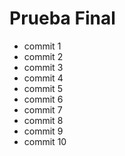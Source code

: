 # Prueba Final

- commit 1
- commit 2
- commit 3
- commit 4
- commit 5
- commit 6
- commit 7
- commit 8
- commit 9
- commit 10
